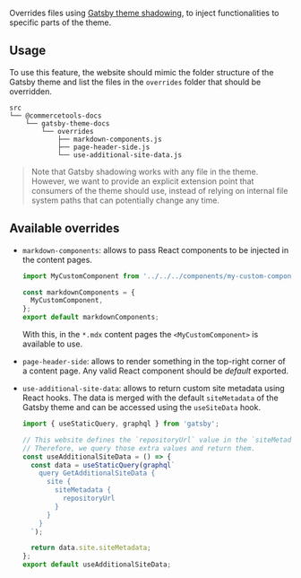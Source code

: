 Overrides files using [Gatsby theme shadowing](https://www.gatsbyjs.org/docs/themes/shadowing/), to inject functionalities to specific parts of the theme.

## Usage

To use this feature, the website should mimic the folder structure of the Gatsby theme and list the files in the `overrides` folder that should be overridden.

```
src
└── @commercetools-docs
    └── gatsby-theme-docs
        └── overrides
            ├── markdown-components.js
            ├── page-header-side.js
            └── use-additional-site-data.js
```

> Note that Gatsby shadowing works with any file in the theme. However, we want to provide an explicit extension point that consumers of the theme should use, instead of relying on internal file system paths that can potentially change any time.

## Available overrides

- `markdown-components`: allows to pass React components to be injected in the content pages.

  ```jsx
  import MyCustomComponent from '../../../components/my-custom-component';

  const markdownComponents = {
    MyCustomComponent,
  };
  export default markdownComponents;
  ```

  With this, in the `*.mdx` content pages the `<MyCustomComponent>` is available to use.

- `page-header-side`: allows to render something in the top-right corner of a content page. Any valid React component should be _default_ exported.

- `use-additional-site-data`: allows to return custom site metadata using React hooks. The data is merged with the default `siteMetadata` of the Gatsby theme and can be accessed using the `useSiteData` hook.

  ```js
  import { useStaticQuery, graphql } from 'gatsby';

  // This website defines the `repositoryUrl` value in the `siteMetadata` config.
  // Therefore, we query those extra values and return them.
  const useAdditionalSiteData = () => {
    const data = useStaticQuery(graphql`
      query GetAdditionalSiteData {
        site {
          siteMetadata {
            repositoryUrl
          }
        }
      }
    `);

    return data.site.siteMetadata;
  };
  export default useAdditionalSiteData;
  ```
